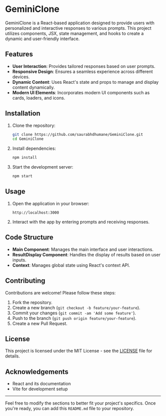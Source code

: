 

# GeminiClone

GeminiClone is a React-based application designed to provide users with personalized and interactive responses to various prompts. This project utilizes components, JSX, state management, and hooks to create a dynamic and user-friendly interface.

## Features

- **User Interaction**: Provides tailored responses based on user prompts.
- **Responsive Design**: Ensures a seamless experience across different devices.
- **Dynamic Content**: Uses React's state and props to manage and display content dynamically.
- **Modern UI Elements**: Incorporates modern UI components such as cards, loaders, and icons.

## Installation

1. Clone the repository:
   ```bash
   git clone https://github.com/saurabhdhumane/GeminiClone.git
   cd GeminiClone
   ```

2. Install dependencies:
   ```bash
   npm install
   ```

3. Start the development server:
   ```bash
   npm start
   ```

## Usage

1. Open the application in your browser:
   ```
   http://localhost:3000
   ```

2. Interact with the app by entering prompts and receiving responses.

## Code Structure

- **Main Component**: Manages the main interface and user interactions.
- **ResultDisplay Component**: Handles the display of results based on user inputs.
- **Context**: Manages global state using React's context API.

## Contributing

Contributions are welcome! Please follow these steps:

1. Fork the repository.
2. Create a new branch (`git checkout -b feature/your-feature`).
3. Commit your changes (`git commit -am 'Add some feature'`).
4. Push to the branch (`git push origin feature/your-feature`).
5. Create a new Pull Request.

## License

This project is licensed under the MIT License - see the [LICENSE](LICENSE) file for details.

## Acknowledgements

- React and its documentation
- Vite for development setup

---

Feel free to modify the sections to better fit your project's specifics. Once you're ready, you can add this `README.md` file to your repository.
